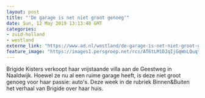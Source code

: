 ```yaml
---
layout: post
title: "'De garage is net niet groot genoeg'"
date: Sun, 12 May 2019 13:13:48 GMT
categories: 
- zuid-holland 
- westland 
externe_link: "https://www.ad.nl/westland/de-garage-is-net-niet-groot-genoeg~ad7b9ce1/"
feature_image: "https://images1.persgroep.net/rcs/AT6tLM1DJqIjGqWnLQuqtH2vM-s/diocontent/147444070/_fitwidth/400/?appId=21791a8992982cd8da851550a453bd7f&quality=0.7"
---
```


Brigide Kisters verkoopt haar vrijstaande villa aan de Geestweg in Naaldwijk. Hoewel ze nu al een ruime garage heeft, is deze niet groot genoeg voor haar passie: auto's. Deze week in de rubriek Binnen&Buiten het verhaal van Brigide over haar huis.
